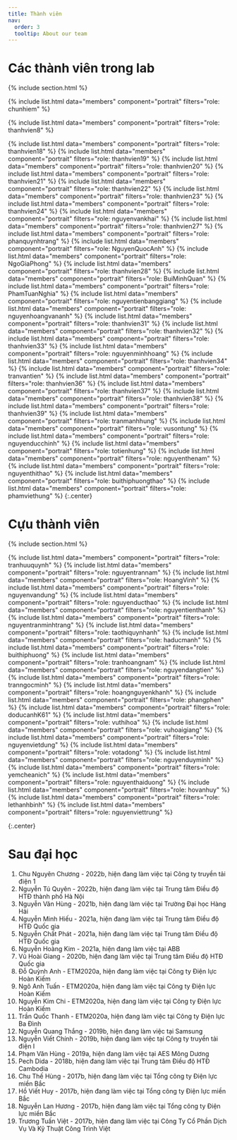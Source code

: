 ```yaml
---
title: Thành viên
nav:
  order: 3
  tooltip: About our team
---
```


# <i class="fas fa-users"></i>Các thành viên trong lab

{% include section.html %}


{%
  include list.html
  data="members"
  component="portrait"
  filters="role: chunhiem"
%}
<!-- {%
  include list.html
  data="members"
  component="portrait"
  filters="role: thanhvien1"
%}
{%
  include list.html
  data="members"
  component="portrait"
  filters="role: thanhvien2"
%} -->
<!-- {%
  include list.html
  data="members"
  component="portrait"
  filters="role: thanhvien6"
%} -->
{%
  include list.html
  data="members"
  component="portrait"
  filters="role: thanhvien8"
%}
<!--{%
  include list.html
  data="members"
  component="portrait"
  filters="role: thanhvien13"
%}
{%
  include list.html
  data="members"
  component="portrait"
  filters="role: thanhvien14"
%}
{%
  include list.html
  data="members"
  component="portrait"
  filters="role: thanhvien15"
%}-->
{%
  include list.html
  data="members"
  component="portrait"
  filters="role: thanhvien18"
%}
{%
  include list.html
  data="members"
  component="portrait"
  filters="role: thanhvien19"
%}
{%
  include list.html
  data="members"
  component="portrait"
  filters="role: thanhvien20"
%}
{%
  include list.html
  data="members"
  component="portrait"
  filters="role: thanhvien21"
%}
{%
  include list.html
  data="members"
  component="portrait"
  filters="role: thanhvien22"
%}
{%
  include list.html
  data="members"
  component="portrait"
  filters="role: thanhvien23"
%}
{%
  include list.html
  data="members"
  component="portrait"
  filters="role: thanhvien24"
%}
{%
  include list.html
  data="members"
  component="portrait"
  filters="role: nguyenvankhai"
%}
{%
  include list.html
  data="members"
  component="portrait"
  filters="role: thanhvien27"
%}
{%
  include list.html
  data="members"
  component="portrait"
  filters="role: phanquynhtrang"
%}
{%
  include list.html
  data="members"
  component="portrait"
  filters="role: NguyenQuocAnh"
%}
{%
  include list.html
  data="members"
  component="portrait"
  filters="role: NgoGiaPhong"
%}
{%
  include list.html
  data="members"
  component="portrait"
  filters="role: thanhvien28"
%}
{%
  include list.html
  data="members"
  component="portrait"
  filters="role: BuiMinhQuan"
%}
{%
  include list.html
  data="members"
  component="portrait"
  filters="role: PhamTuanNghia"
%}
{%
  include list.html
  data="members"
  component="portrait"
  filters="role: nguyentienbanggiang"
%}
{%
  include list.html
  data="members"
  component="portrait"
  filters="role: nguyenhoangvananh"
%}
{%
  include list.html
  data="members"
  component="portrait"
  filters="role: thanhvien31"
%}
{%
  include list.html
  data="members"
  component="portrait"
  filters="role: thanhvien32"
%}
{%
  include list.html
  data="members"
  component="portrait"
  filters="role: thanhvien33"
%}
{%
  include list.html
  data="members"
  component="portrait"
  filters="role: nguyenminhhoang"
%}
{%
  include list.html
  data="members"
  component="portrait"
  filters="role: thanhvien34"
%}
{%
  include list.html
  data="members"
  component="portrait"
  filters="role: tranvantien"
%}
 {%
  include list.html
  data="members"
  component="portrait"
  filters="role: thanhvien36"
%} 
{%
  include list.html
  data="members"
  component="portrait"
  filters="role: thanhvien37"
%}
{%
  include list.html
  data="members"
  component="portrait"
  filters="role: thanhvien38"
%}
{%
  include list.html
  data="members"
  component="portrait"
  filters="role: thanhvien39"
%}
{%
  include list.html
  data="members"
  component="portrait"
  filters="role: tranmanhhung"
%}
{%
  include list.html
  data="members"
  component="portrait"
  filters="role: vusontung"
%}
{%
  include list.html
  data="members"
  component="portrait"
  filters="role: nguyenducchinh"
%}
{%
  include list.html
  data="members"
  component="portrait"
  filters="role: totienhung"
%}
{%
  include list.html
  data="members"
  component="portrait"
  filters="role: nguyenthenam"
%}
{%
  include list.html
  data="members"
  component="portrait"
  filters="role: nguyenthithao"
%}
{%
  include list.html
  data="members"
  component="portrait"
  filters="role: buithiphuongthao"
%}
{%
  include list.html
  data="members"
  component="portrait"
  filters="role: phamviethung"
%}
{:.center}

# <i class="fas fa-users"></i> Cựu thành viên    

{% include section.html %}
<!--{%
  include list.html
  data="members"
  component="portrait"
  filters="role: trantrangninh"
%}-->
{%
  include list.html
  data="members"
  component="portrait"
  filters="role: tranhuuquynh"
%}
{%
  include list.html
  data="members"
  component="portrait"
  filters="role: nguyentrannam"
%}
{%
  include list.html
  data="members"
  component="portrait"
  filters="role: HoangVinh"
%}
{%
  include list.html
  data="members"
  component="portrait"
  filters="role: nguyenvandung"
%}
{%
  include list.html
  data="members"
  component="portrait"
  filters="role: nguyenducthao"
%}
{%
  include list.html
  data="members"
  component="portrait"
  filters="role: nguyentienthanh"
%}
{%
  include list.html
  data="members"
  component="portrait"
  filters="role: nguyentranminhtrang"
%}
{%
  include list.html
  data="members"
  component="portrait"
  filters="role: taothiquynhanh"
%}
{%
  include list.html
  data="members"
  component="portrait"
  filters="role: haducmanh"
%}
{%
  include list.html
  data="members"
  component="portrait"
  filters="role: buithiphuong"
%}
{%
  include list.html
  data="members"
  component="portrait"
  filters="role: tranhoangnam"
%}
{%
  include list.html
  data="members"
  component="portrait"
  filters="role: nguyendangtien"
%}
{%
  include list.html
  data="members"
  component="portrait"
  filters="role: tranngocminh"
%}
{%
  include list.html
  data="members"
  component="portrait"
  filters="role: hoangnguyenkhanh"
%}
{%
  include list.html
  data="members"
  component="portrait"
  filters="role: phangphen"
%}
{%
  include list.html
  data="members"
  component="portrait"
  filters="role: doducanhK61"
%}
{%
  include list.html
  data="members"
  component="portrait"
  filters="role: vuthihoa"
%}
{%
  include list.html
  data="members"
  component="portrait"
  filters="role: vuhoaigiang"
%}
{%
  include list.html
  data="members"
  component="portrait"
  filters="role: nguyenvietdung"
%}
{%
  include list.html
  data="members"
  component="portrait"
  filters="role: votadong"
%}
{%
  include list.html
  data="members"
  component="portrait"
  filters="role: nguyenduyminh"
%}
{%
  include list.html
  data="members"
  component="portrait"
  filters="role: yemcheanich"
%}
{%
  include list.html
  data="members"
  component="portrait"
  filters="role: nguyenthaiduong"
 %}
 {%
  include list.html
  data="members"
  component="portrait"
  filters="role: hovanhuy"
%}
{%
  include list.html
  data="members"
  component="portrait"
  filters="role: lethanhbinh"
%}
{%
  include list.html
  data="members"
  component="portrait"
  filters="role: nguyenviettrung"
%}

{:.center}
# <i class="fas fa-users"></i> Sau đại học

1. Chu Nguyên Chương - 2022b, hiện đang làm việc tại Công ty truyền tải điện 1 <br>
2. Nguyễn Tú Quyên - 2022b, hiện đang làm việc tại Trung tâm Điều độ HTĐ thành phố Hà Nội <br>
3. Nguyễn Văn Hùng - 2021b, hiện đang làm việc tại Trường Đại học Hàng Hải <br>
4. Nguyễn Minh Hiếu - 2021a, hiện đang làm việc tại Trung tâm Điều độ HTĐ Quốc gia <br>
5. Nguyễn Chất Phát - 2021a, hiện đang làm việc tại Trung tâm Điều độ HTĐ Quốc gia <br>
6. Nguyễn Hoàng Kim - 2021a, hiện đang làm việc tại ABB <br>
7.  Vũ Hoài Giang - 2020b, hiện đang làm việc tại Trung tâm Điều độ HTĐ Quốc gia <br>
8. Đỗ Quỳnh Anh - ETM2020a, hiện đang làm việc tại Công ty Điện lực Hoàn Kiếm <br>
9. Ngô Anh Tuấn - ETM2020a, hiện đang làm việc tại Công ty Điện lực Hoàn Kiếm <br>
10. Nguyễn Kim Chi - ETM2020a, hiện đang làm việc tại Công ty Điện lực Hoàn Kiếm <br>
11. Trần Quốc Thanh - ETM2020a, hiện đang làm việc tại Công ty Điện lực Ba Đình <br>
12. Nguyễn Quang Thắng - 2019b, hiện đang làm việc tại Samsung <br>
13. Nguyễn Viết Chính - 2019b, hiện đang làm việc tại Công ty truyền tải điện I <br>
14. Phạm Văn Hùng - 2019a, hiện đang làm việc tại AES Mông Dương <br>
15. Pech Dida - 2018b, hiện đang làm việc tại Trung tâm Điều độ HTĐ Cambodia <br>
16. Chu Thế Hùng - 2017b, hiện đang làm việc tại Tổng công ty Điện lực miền Bắc  <br>
17. Hồ Viết Huy - 2017b, hiện đang làm việc tại Tổng công ty Điện lực miền Bắc <br>
18. Nguyễn Lan Hương - 2017b, hiện đang làm việc tại Tổng công ty Điện lực miền Bắc <br>
19. Trương Tuấn Việt - 2017b, hiện đang làm việc tại Công Ty Cổ Phần Dịch Vụ Và Kỹ Thuật Công Trình Việt <br> 
